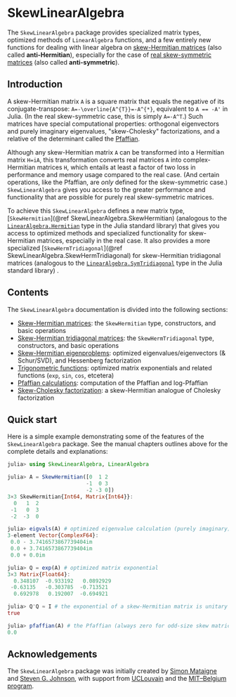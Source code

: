 # SkewLinearAlgebra

The `SkewLinearAlgebra` package provides specialized matrix types, optimized methods of `LinearAlgebra` functions, and a few entirely new functions for dealing with linear algebra on [skew-Hermitian matrices](https://en.wikipedia.org/wiki/Skew-Hermitian_matrix) (also called **anti-Hermitian**), especially for the case of [real skew-symmetric matrices](https://en.wikipedia.org/wiki/Skew-symmetric_matrix) (also called **anti-symmetric**).

## Introduction

A skew-Hermitian matrix ``A`` is a square matrix that equals the negative of its conjugate-transpose: ``A=-\overline{A^{T}}=-A^{*}``, equivalent to `A == -A'` in Julia.  (In the real skew-symmetric case, this is simply ``A=-A^T``.)   Such matrices have special computational properties: orthogonal eigenvectors and purely imaginary eigenvalues, "skew-Cholesky" factorizations, and a relative of the determinant called the [Pfaffian](https://en.wikipedia.org/wiki/Pfaffian).

Although any skew-Hermitian matrix ``A`` can be transformed into a Hermitian matrix ``H=iA``, this transformation converts real matrices ``A`` into complex-Hermitian matrices ``H``, which entails at least a factor of two loss in performance and memory usage compared to the real case.   (And certain operations, like the Pfaffian, are *only* defined for the skew-symmetric case.)  `SkewLinearAlgebra` gives you access to the greater performance and functionality that are possible for purely real skew-symmetric matrices.

To achieve this `SkewLinearAlgebra` defines a new matrix type, [`SkewHermitian`](@ref SkewLinearAlgebra.SkewHermitian) (analogous to the [`LinearAlgebra.Hermitian`](https://docs.julialang.org/en/v1/stdlib/LinearAlgebra/#LinearAlgebra.Hermitian) type in the Julia standard library) that gives you access to optimized methods and specialized functionality for skew-Hermitian matrices, especially in the real case.  It also provides a more specialized [`SkewHermTridiagonal`](@ref SkewLinearAlgebra.SkewHermTridiagonal) for skew-Hermitian tridiagonal matrices (analogous to the [`LinearAlgebra.SymTridiagonal`](https://docs.julialang.org/en/v1/stdlib/LinearAlgebra/#LinearAlgebra.SymTridiagonal) type in the Julia standard library) .

## Contents

The `SkewLinearAlgebra` documentation is divided into the following sections:

* [Skew-Hermitian matrices](@ref): the `SkewHermitian` type, constructors, and basic operations
* [Skew-Hermitian tridiagonal matrices](@ref): the `SkewHermTridiagonal` type, constructors, and basic operations
* [Skew-Hermitian eigenproblems](@ref): optimized eigenvalues/eigenvectors (& Schur/SVD), and Hessenberg factorization
* [Trigonometric functions](@ref): optimized matrix exponentials and related functions (`exp`, `sin`, `cos`, etcetera)
* [Pfaffian calculations](@ref): computation of the Pfaffian and log-Pfaffian
* [Skew-Cholesky factorization](@ref): a skew-Hermitian analogue of Cholesky factorization

## Quick start

Here is a simple example demonstrating some of the features of the `SkewLinearAlgebra` package.   See the manual chapters outlines above for the complete details and explanations:
```jl
julia> using SkewLinearAlgebra, LinearAlgebra

julia> A = SkewHermitian([0  1 2
                         -1  0 3
                         -2 -3 0])
3×3 SkewHermitian{Int64, Matrix{Int64}}:
  0   1  2
 -1   0  3
 -2  -3  0

julia> eigvals(A) # optimized eigenvalue calculation (purely imaginary)
3-element Vector{ComplexF64}:
 0.0 - 3.7416573867739404im
 0.0 + 3.7416573867739404im
 0.0 + 0.0im

julia> Q = exp(A) # optimized matrix exponential
3×3 Matrix{Float64}:
  0.348107  -0.933192   0.0892929
 -0.63135   -0.303785  -0.713521
  0.692978   0.192007  -0.694921

julia> Q'Q ≈ I # the exponential of a skew-Hermitian matrix is unitary
true

julia> pfaffian(A) # the Pfaffian (always zero for odd-size skew matrices)
0.0
```

## Acknowledgements

The `SkewLinearAlgebra` package was initially created by [Simon Mataigne](https://github.com/smataigne) and [Steven G. Johnson](https://math.mit.edu/~stevenj/), with support from [UCLouvain](https://uclouvain.be/) and the [MIT–Belgium program](https://misti.mit.edu/mit-belgium).
